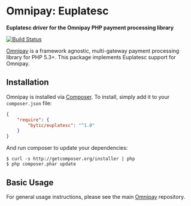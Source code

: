 # Omnipay: Euplatesc

**Euplatesc driver for the Omnipay PHP payment processing library**

[![Build Status](https://travis-ci.org/bytic/omnipay-euplatesc.png?branch=master)](https://travis-ci.org/bytic/omnipay-euplatesc)

[Omnipay](https://github.com/thephpleague/omnipay) is a framework agnostic, multi-gateway payment
processing library for PHP 5.3+. This package implements Euplatesc support for Omnipay.

## Installation

Omnipay is installed via [Composer](http://getcomposer.org/). To install, simply add it
to your `composer.json` file:

```json
{
    "require": {
        "bytic/euplatesc": "^1.0"
    }
}
```

And run composer to update your dependencies:

    $ curl -s http://getcomposer.org/installer | php
    $ php composer.phar update

## Basic Usage

For general usage instructions, please see the main [Omnipay](https://github.com/thephpleague/omnipay)
repository.

